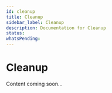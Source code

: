 ```yaml
---
id: cleanup
title: Cleanup
sidebar_label: Cleanup
description: Documentation for Cleanup
status: 
whatsPending: 
---
```


# Cleanup

Content coming soon...

